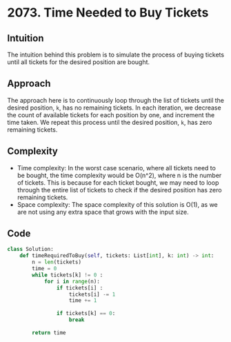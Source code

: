# 2073. Time Needed to Buy Tickets
## Intuition
The intuition behind this problem is to simulate the process of buying tickets until all tickets for the desired position are bought.

## Approach
The approach here is to continuously loop through the list of tickets until the desired position, `k`, has no remaining tickets. In each iteration, we decrease the count of available tickets for each position by one, and increment the time taken. We repeat this process until the desired position, `k`, has zero remaining tickets.

## Complexity
- Time complexity:
In the worst case scenario, where all tickets need to be bought, the time complexity would be O(n^2), where n is the number of tickets. This is because for each ticket bought, we may need to loop through the entire list of tickets to check if the desired position has zero remaining tickets.
- Space complexity:
The space complexity of this solution is O(1), as we are not using any extra space that grows with the input size.

## Code
``` python
class Solution:
    def timeRequiredToBuy(self, tickets: List[int], k: int) -> int:
        n = len(tickets)
        time = 0
        while tickets[k] != 0 :
            for i in range(n):
                if tickets[i] :
                    tickets[i] -= 1
                    time += 1
                
                if tickets[k] == 0:
                    break
        
        return time
        
```